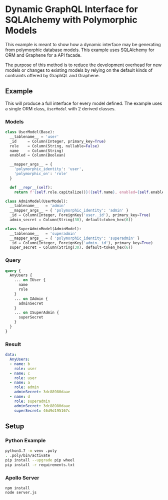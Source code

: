 # Dynamic GraphQL Interface for SQLAlchemy with Polymorphic Models

This example is meant to show how a dynamic interface may be generating from
polymorphic database models. This example uses SQLAlchemy for ORM and Graphene
for a API facade.

The purpose of this method is to reduce the development overhead for new models
or changes to existing models by relying on the default kinds of contraints
offered by GraphQL and Graphene.

## Example

This will produce a full interface for every model defined. The example uses
a single ORM class, `UserModel` with 2 derived classes.

### Models

```python
class UserModel(Base):
  __tablename__ = 'user'
  _id     = Column(Integer, primary_key=True)
  role    = Column(String, nullable=False)
  name    = Column(String)
  enabled = Column(Boolean)

  __mapper_args__ = {
    'polymorphic_identity': 'user',
    'polymorphic_on': 'role'
  }

  def __repr__(self):
    return f'{self.role.capitalize()}({self.name}, enabled={self.enabled})'

class AdminModel(UserModel):
  __tablename__   = 'admin'
  __mapper_args__ = { 'polymorphic_identity': 'admin' }
  _id = Column(Integer, ForeignKey('user._id'), primary_key=True)
  admin_secret = Column(String(30), default=token_hex(6))

class SuperAdminModel(AdminModel):
  __tablename__   = 'superadmin'
  __mapper_args__ = { 'polymorphic_identity': 'superadmin' }
  _id = Column(Integer, ForeignKey('admin._id'), primary_key=True)
  super_secret = Column(String(30), default=token_hex(6))
```

### Query

```graphql
query {
  AnyUsers {
    ... on IUser {
      name
      role
    }
    ... on IAdmin {
      adminSecret
    }
    ... on ISuperAdmin {
      superSecret
    }
  }
}
```

### Result

```yaml
data:
  AnyUsers:
  - name: b
    role: user
  - name: c
    role: user
  - name: a
    role: admin
    adminSecret: 3dc88980daae
  - name: d
    role: superadmin
    adminSecret: 3dc88980daae
    superSecret: 46d9d195167c
```

## Setup

### Python Example

```bash
python3.7 -m venv .poly
. .poly/bin/activate
pip install --upgrade pip wheel
pip install -r requirements.txt
```

### Apollo Server

```
npm install
node server.js
```

